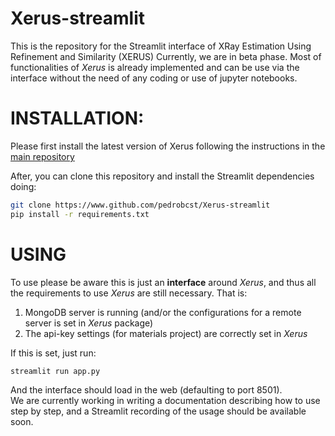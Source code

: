 # Xerus-streamlit
This is the repository for the Streamlit interface of XRay Estimation Using Refinement and Similarity (XERUS)
Currently, we are in beta phase. Most of functionalities of *Xerus* is already implemented and can be use via the interface without the need of any coding or use of jupyter notebooks.

# INSTALLATION:

Please first install the latest version of Xerus following the instructions in the [main repository](https://www.github.com/pedrobcst/Xerus/)

After, you can clone this repository and install the Streamlit dependencies doing:

```bash
git clone https://www.github.com/pedrobcst/Xerus-streamlit
pip install -r requirements.txt
```

# USING
To use please be aware this is just an **interface** around *Xerus*, and thus all the requirements to use *Xerus* are still necessary.
That is:
1. MongoDB server is running (and/or the configurations for a remote server is set in *Xerus* package)
2. The api-key settings (for materials project) are correctly set in *Xerus*

If this is set, just run:
```bash
streamlit run app.py
```
And the interface should load in the web (defaulting to port 8501).\
We are currently working in writing a documentation describing how to use step by step, and a Streamlit recording of the usage should be available soon.
